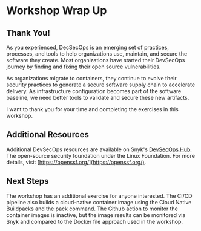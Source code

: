 # Workshop Wrap Up

## Thank You!

As you experienced, DecSecOps is an emerging set of practices, processes, and tools to help organizations use, maintain, and secure the software they create. Most organizations have started their DevSecOps journey by finding and fixing their open source vulnerabilities.

As organizations migrate to containers, they continue to evolve their security practices to generate a secure software supply chain to accelerate delivery. As infrastructure configuration becomes part of the software baseline, we need better tools to validate and secure these new artifacts.

I want to thank you for your time and completing the exercises in this workshop.

## Additional Resources

Additional DevSecOps resources are available on Snyk's [DevSecOps Hub](https://snyk.io/devsecops/). The open-source security foundation under the Linux Foundation. For more details, visit [https://openssf.org/](https://openssf.org/).

## Next Steps

The workshop has an additional exercise for anyone interested. The CI/CD pipeline also builds a cloud-native container image using the Cloud Native Buildpacks and the pack command. The Github action to monitor the container images is inactive, but the image results can be monitored via Snyk and compared to the Docker file approach used in the workshop.

